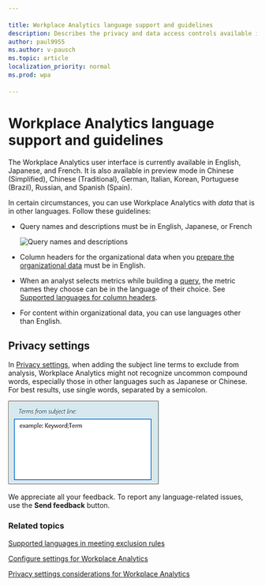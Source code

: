 ```yaml
---

title: Workplace Analytics language support and guidelines
description: Describes the privacy and data access controls available in Workplace Analytics 
author: paul9955
ms.author: v-pausch
ms.topic: article
localization_priority: normal 
ms.prod: wpa

---
```


# Workplace Analytics language support and guidelines

The Workplace Analytics user interface is currently available in English, Japanese, and French. It is also available in preview mode in Chinese (Simplified), Chinese (Traditional), German, Italian, Korean, Portuguese (Brazil), Russian, and Spanish (Spain).

In certain circumstances, you can use Workplace Analytics with _data_ that is in other languages. Follow these guidelines:

* Query names and descriptions must be in English, Japanese, or French

   ![Query names and descriptions](../Images/WpA/Overview/query-name-description.png)

* Column headers for the organizational data when you [prepare the organizational data](../Setup/Prepare-organizational-data.md) must be in English.

* When an analyst selects metrics while building a [query](../tutorials/query-basics.md), the metric names they choose can be in the language of their choice. See [Supported languages for column headers](../use/view-download-and-export-query-results.md?branch=pas-pd-other-char-sets#supported-languages-for-column-headers). 

* For content within organizational data, you can use languages other than English.

## Privacy settings

In [Privacy settings](../use/settings.md#privacy-settings), when adding the subject line terms to exclude from analysis, Workplace Analytics might not recognize uncommon compound words, especially those in other languages such as Japanese or Chinese. For best results, use single words, separated by a semicolon.

![Exclude terms from subject line](../Images/WpA/Overview/exclude-terms-from-subject-line.png)

We appreciate all your feedback. To report any language-related issues, use the **Send feedback** button.

### Related topics

[Supported languages in meeting exclusion rules](../tutorials/meeting-exclusion-concept.md#supported-languages)

[Configure settings for Workplace Analytics](../use/settings.md)

[Privacy settings considerations for Workplace Analytics](../Privacy/privacy-considerations.md)
